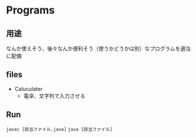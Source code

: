 # Programs

## 用途

なんか使えそう、後々なんか便利そう（使うかどうかは別）なプログラムを適当に配備

## files

- Caluculater
  - 電卓、文字列で入力させる

## Run

`javac [該当ファイル.java]`
`java [該当ファイル]`
